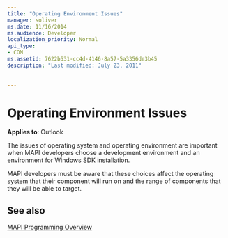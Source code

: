 ```yaml
---
title: "Operating Environment Issues"
manager: soliver
ms.date: 11/16/2014
ms.audience: Developer
localization_priority: Normal
api_type:
- COM
ms.assetid: 7622b531-cc4d-4146-8a57-5a3356de3b45
description: "Last modified: July 23, 2011"
 
 
---
```


# Operating Environment Issues

  
  
**Applies to**: Outlook 
  
The issues of operating system and operating environment are important when MAPI developers choose a development environment and an environment for Windows SDK installation.
  
MAPI developers must be aware that these choices affect the operating system that their component will run on and the range of components that they will be able to target.
  
## See also



[MAPI Programming Overview](mapi-programming-overview.md)


